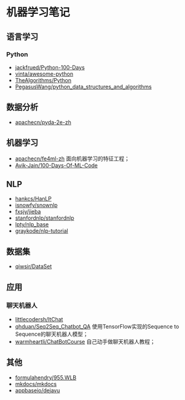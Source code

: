 # 机器学习笔记

## 语言学习

### Python
- [jackfrued/Python-100-Days](https://github.com/jackfrued/Python-100-Days)
- [vinta/awesome-python](https://github.com/vinta/awesome-python)
- [TheAlgorithms/Python](https://github.com/TheAlgorithms/Python)
- [PegasusWang/python_data_structures_and_algorithms](https://github.com/PegasusWang/python_data_structures_and_algorithms)

## 数据分析
- [apachecn/pyda-2e-zh](https://github.com/apachecn/pyda-2e-zh)

## 机器学习
- [apachecn/fe4ml-zh](https://github.com/apachecn/fe4ml-zh) 面向机器学习的特征工程；
- [Avik-Jain/100-Days-Of-ML-Code](https://github.com/Avik-Jain/100-Days-Of-ML-Code)

## NLP
- [hankcs/HanLP](https://github.com/hankcs/HanLP)
- [isnowfy/snownlp](https://github.com/isnowfy/snownlp)
- [fxsjy/jieba](https://github.com/fxsjy/jieba)
- [stanfordnlp/stanfordnlp](https://github.com/stanfordnlp/stanfordnlp)
- [lpty/nlp_base](https://github.com/lpty/nlp_base)
- [graykode/nlp-tutorial](https://github.com/graykode/nlp-tutorial)

## 数据集
- [qiwsir/DataSet](https://github.com/qiwsir/DataSet)

## 应用

### 聊天机器人
- [littlecodersh/ItChat](https://github.com/littlecodersh/ItChat) 
- [qhduan/Seq2Seq_Chatbot_QA](https://github.com/qhduan/Seq2Seq_Chatbot_QA) 使用TensorFlow实现的Sequence to Sequence的聊天机器人模型；
- [warmheartli/ChatBotCourse](https://github.com/warmheartli/ChatBotCourse) 自己动手做聊天机器人教程；

## 其他
- [formulahendry/955.WLB](https://github.com/formulahendry/955.WLB)
- [mkdocs/mkdocs](https://github.com/mkdocs/mkdocs)
- [appbaseio/dejavu](https://github.com/appbaseio/dejavu)